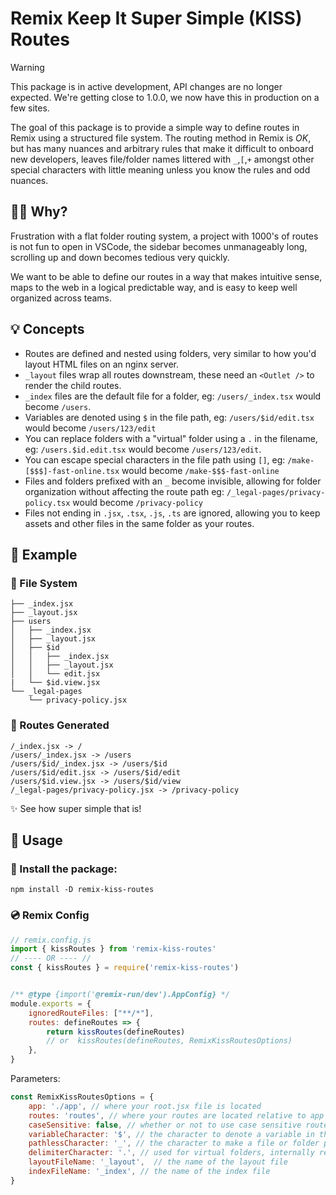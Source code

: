 # Remix Keep It Super Simple (KISS) Routes

> [!WARNING]
> This package is in active development, API changes are no longer expected.
> We're getting close to 1.0.0, we now have this in production on a few sites.

The goal of this package is to provide a simple way to define routes in Remix using a structured file system.
The routing method in Remix is _OK_, but has many nuances and arbitrary rules that make it difficult to onboard new developers, leaves file/folder names littered with `_`,`[`,`+` amongst other special characters with little meaning unless you know the rules and odd nuances.

## 🤷‍♂️ Why?
Frustration with a flat folder routing system, a project with 1000's of routes is not fun to open in VSCode, the sidebar becomes unmanageably long, scrolling up and down becomes tedious very quickly.

We want to be able to define our routes in a way that makes intuitive sense, maps to the web in a logical predictable way, and is easy to keep well organized across teams.

## 💡 Concepts

- Routes are defined and nested using folders, very similar to how you'd layout HTML files on an nginx server.
- `_layout` files wrap all routes downstream, these need an `<Outlet />` to render the child routes.
- `_index` files are the default file for a folder, eg: `/users/_index.tsx` would become `/users`.
- Variables are denoted using `$` in the file path, eg: `/users/$id/edit.tsx` would become `/users/123/edit`
- You can replace folders with a "virtual" folder using a `.` in the filename, eg: `/users.$id.edit.tsx` would become `/users/123/edit`.
- You can escape special characters in the file path using `[]`, eg: `/make-[$$$]-fast-online.tsx` would become `/make-$$$-fast-online`
- Files and folders prefixed with an `_` become invisible, allowing for folder organization without affecting the route path eg: `/_legal-pages/privacy-policy.tsx` would become `/privacy-policy`
- Files not ending in `.jsx`, `.tsx`, `.js`, `.ts` are ignored, allowing you to keep assets and other files in the same folder as your routes.

## 🔮 Example

### 📂 File System
```
├── _index.jsx
├── _layout.jsx
├── users
│   ├── _index.jsx
│   ├── _layout.jsx
│   ├── $id
│   │   ├── _index.jsx
│   │   ├── _layout.jsx
│   │   └── edit.jsx
|   └── $id.view.jsx
└── _legal-pages
    └── privacy-policy.jsx
```

### 🧬 Routes Generated
```
/_index.jsx -> /
/users/_index.jsx -> /users
/users/$id/_index.jsx -> /users/$id
/users/$id/edit.jsx -> /users/$id/edit
/users/$id.view.jsx -> /users/$id/view
/_legal-pages/privacy-policy.jsx -> /privacy-policy
```
✨ See how super simple that is!

## 🔨 Usage

### 🚀 Install the package:
`npm install -D remix-kiss-routes`

### 💿 Remix Config
```js
// remix.config.js
import { kissRoutes } from 'remix-kiss-routes'
// ---- OR ---- //
const { kissRoutes } = require('remix-kiss-routes')


/** @type {import('@remix-run/dev').AppConfig} */
module.exports = {
    ignoredRouteFiles: ["**/*"],
    routes: defineRoutes => {
        return kissRoutes(defineRoutes)
        // or  kissRoutes(defineRoutes, RemixKissRoutesOptions)
    },
}
```

Parameters:
```js
const RemixKissRoutesOptions = {
    app: './app', // where your root.jsx file is located
    routes: 'routes', // where your routes are located relative to app
    caseSensitive: false, // whether or not to use case sensitive routes
    variableCharacter: '$', // the character to denote a variable in the route path
    pathlessCharacter: '_', // the character to make a file or folder pathless (invisible)
    delimiterCharacter: '.', // used for virtual folders, internally replaced with '/'
    layoutFileName: '_layout',  // the name of the layout file
    indexFileName: '_index', // the name of the index file
}
```
